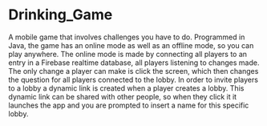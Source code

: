 # Drinking_Game
A mobile game that involves challenges you have to do. Programmed in Java, the game has an online mode as well as an offline mode, so you can play anywhere. The online mode is made by connecting all players to an entry in a Firebase realtime database, all players listening to changes made.
<br> The only change a player can make is click the screen, which then changes the question for all players connected to the lobby. In order to invite players to a lobby a dynamic link is created when a player creates a lobby. This dynamic link can be shared with other people, so when they click it it launches the app and you are prompted to insert a name for this specific lobby.
